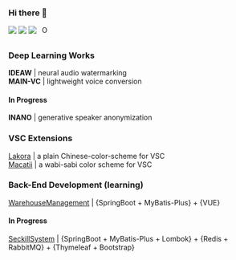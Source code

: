 ### Hi there 👋

[![](https://img.shields.io/badge/github.io-grey?style=flat)](https://pecholal.github.io) 
[![](https://img.shields.io/badge/SEU-USTC-blue?style=flat)](https://github.com/PecholaL) 
[![](https://img.shields.io/badge/Google-Scholar-pink?style=flat)](https://scholar.google.com/citations?user=rP_RLDcAAAAJ&hl=en) 
<a
id="cy-effective-orcid-url"
class="underline"
 href="https://orcid.org/0009-0000-9103-5783"
 target="orcid.widget"
 rel="me noopener noreferrer"
 style="vertical-align: top">
 <img
    src="https://orcid.org/sites/default/files/images/orcid_16x16.png"
    style="width: 1em; margin-inline-start: 0.5em"
    alt="ORCID iD icon"/>
</a>

##   

### Deep Learning Works
**IDEAW** | neural audio watermarking  
**MAIN-VC** | lightweight voice conversion 
#### In Progress
**INANO** | generative speaker anonymization  

### VSC Extensions
[Lakora](https://github.com/pecholal/Lakora) | a plain Chinese-color-scheme for VSC  
[Macatii](https://github.com/pecholal/Macatii) | a wabi-sabi color scheme for VSC  

### Back-End Development (learning)
[WarehouseManagement](https://github.com/PecholaL/WarehouseManagement) | \{SpringBoot + MyBatis-Plus\} + \{VUE\}  
#### In Progress
[SeckillSystem](https://github.com/PecholaL/SeckillSystem) | \{SpringBoot + MyBatis-Plus + Lombok\} + \{Redis + RabbitMQ\} + \{Thymeleaf + Bootstrap\}  

